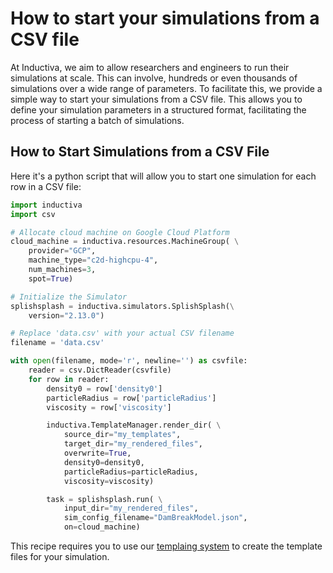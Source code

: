 # How to start your simulations from a CSV file

At Inductiva, we aim to allow researchers and engineers to run their simulations
at scale. This can involve, hundreds or even thousands of simulations over a wide
range of parameters. To facilitate this, we provide a simple way to start your
simulations from a CSV file. This allows you to define your simulation parameters
in a structured format, facilitating the process of starting a batch of simulations.

## How to Start Simulations from a CSV File

Here it's a python script that will allow you to start one simulation for each
row in a CSV file:

```python
import inductiva
import csv

# Allocate cloud machine on Google Cloud Platform
cloud_machine = inductiva.resources.MachineGroup( \
    provider="GCP",
    machine_type="c2d-highcpu-4",
    num_machines=3,
    spot=True)

# Initialize the Simulator
splishsplash = inductiva.simulators.SplishSplash(\
    version="2.13.0")

# Replace 'data.csv' with your actual CSV filename
filename = 'data.csv'

with open(filename, mode='r', newline='') as csvfile:
    reader = csv.DictReader(csvfile)
    for row in reader:
        density0 = row['density0']
        particleRadius = row['particleRadius']
        viscosity = row['viscosity']

        inductiva.TemplateManager.render_dir( \
            source_dir="my_templates",
            target_dir="my_rendered_files",
            overwrite=True,
            density0=density0,
            particleRadius=particleRadius,
            viscosity=viscosity)

        task = splishsplash.run( \
            input_dir="my_rendered_files",
            sim_config_filename="DamBreakModel.json",
            on=cloud_machine)
```

This recipe requires you to use our [templaing system](https://docs.inductiva.ai/en/latest/intro_to_api/templating.html)
to create the template files for your simulation.
